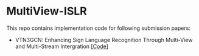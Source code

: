 # MultiView-ISLR

This repo contains implementation code for following submission papers:
- VTN3GCN: Enhancing Sign Language Recognition Through Multi-View and Multi-Stream Intergration [[Code]](https://github.com/fossbk/MultiView-ISLR/tree/main/VTN3GCN) 


